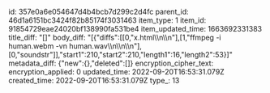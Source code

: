 id: 357e0a6e054647d4b4bcb7d299c2d4fc
parent_id: 46d1a6151bc3424f82b85174f3031463
item_type: 1
item_id: 91854729eae24020bf138990fa531be4
item_updated_time: 1663692331383
title_diff: "[]"
body_diff: "[{\"diffs\":[[0,\"x.html\\\n\\\n\"],[1,\"ffmpeg -i human.webm -vn human.wav\\\n\\\n\\\n\"],[0,\"soundstr\"]],\"start1\":210,\"start2\":210,\"length1\":16,\"length2\":53}]"
metadata_diff: {"new":{},"deleted":[]}
encryption_cipher_text: 
encryption_applied: 0
updated_time: 2022-09-20T16:53:31.079Z
created_time: 2022-09-20T16:53:31.079Z
type_: 13